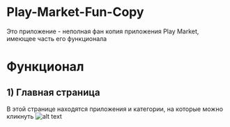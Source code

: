# Play-Market-Fun-Copy
Это приложение - неполная фан копия приложения Play Market, имеющее часть его функционала

# Функционал
## 1) Главная страница
В этой странице находятся приложения и категории, на которые можно кликнуть
![alt text](https://github.com/[XcenaX]/[Play-Market-Fun-Copy]/blob/[master]/sources/image1.jpg?raw=true)
